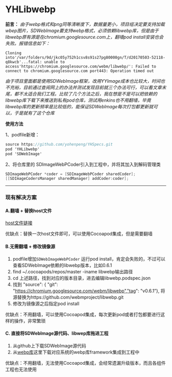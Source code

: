 # YHLibwebp
**前言：** *由于webp格式和png同等清晰度下，数据量更小，项目组决定要支持加载wbep图片，SDWebImage要支持webp格式，必须依赖libwebp库，但是由于libwebp原有源是在chromium.googlesource.com上，翻墙pod install安装也会失败。报错信息如下：*

`Cloning into'/var/folders/9d/jkc05y752h1csv8s91s27pg80000gn/T/d20170503-52118-q8kwcb'...fatal: unable to access'https://chromium.googlesource.com/webm/libwebp/': Failed to connect to chromium.googlesource.com port443: Operation timed out`

*由于项目里面都是使用SDWebImage框架，改用YYImage成本也比较大，时间也不充裕，目前通过查阅网上的办法并测试发现目前就三个办法可行，可以看文章末尾，都不太适合我们工程。比较了几个方法之后，我在想是不是可以把依赖的libwebp库下载下来推送到私有pod仓库，测试用enkins也不用翻墙，毕竟libwebp库的更新频率是比较低的，能保证SDWebImage每次打包都更新就可以，于是就有了这个仓库*



**使用方法**

1、podfile新增：

```objective-c
source https://github.com/yohenpeng/YHSpecs.git
pod 'YHLibwebp'
pod 'SDWebImage'
```

2、将仓库里的 SDImageWebPCoder引入到工程中，并将其加入到解码管理类

```objective-c
SDImageWebPCoder *coder = [SDImageWebPCoder sharedCoder];
[[SDImageCodersManager sharedManager] addCoder:coder];
```



-------

### 现有解决方案

#### A.翻墙 + 替换host文件

[host文件链接](https://raw.githubusercontent.com/racaljk/hosts/master/hosts)

优缺点：替换一次host文件即可，可以使用Cocoapod集成，但是需要翻墙



#### B.无需翻墙 + 修改镜像源

1. podfile增加`SDWebImageWebPCoder` 运行pod install，肯定会失败的，不过可以查看SDWebImage依赖的libwebp版本，比如0.6.1
2. find ~/.cocoapods/repos/master -iname libwebp输出路径
3. cd 上述路径，找到对应的版本目录，进去编辑libwebp.podspec.json
4. 找到 "source": { "git": "https://chromium.googlesource.com/webm/libwebp","tag": "v0.6.1”}, 将源替换为https://github.com/webmproject/libwebp.git
5. 修改为镜像源之后指定pod install

优缺点：不用翻墙，可以使用Cocoapod集成，每次更新pod或者打包都要进行这样的操作，非常繁琐



#### C. 直接将SDWebImage源代码、libwep库拖进工程

1. 从github上下载SDWebImage源代码
2. 从[webp库](<http://downloads.webmproject.org/releases/webp/index.html>)这里下载对应系统的webp库framework集成到工程中

优缺点：不用翻墙，无法使用Cocoapod集成，会经常遗漏升级版本，而且各组件工程也无法使用
